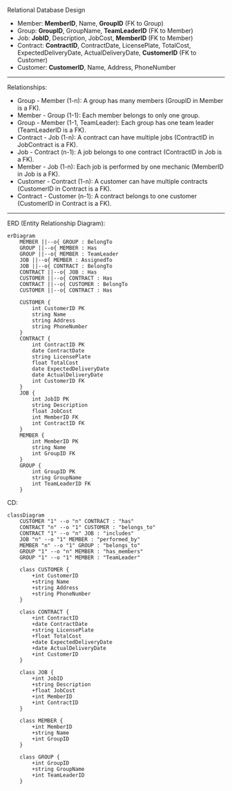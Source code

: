 Relational Database Design

- Member: **MemberID**, Name, **GroupID** (FK to Group)
- Group: **GroupID**, GroupName, **TeamLeaderID** (FK to Member)
- Job: **JobID**, Description, JobCost, **MemberID** (FK to Member)
- Contract: **ContractID**, ContractDate, LicensePlate, TotalCost, ExpectedDeliveryDate, ActualDeliveryDate, **CustomerID** (FK to Customer)
- Customer: **CustomerID**, Name, Address, PhoneNumber

---

Relationships:

- Group - Member (1-n): A group has many members (GroupID in Member is a FK).
- Member - Group (1-1): Each member belongs to only one group.
- Group - Member (1-1, TeamLeader): Each group has one team leader (TeamLeaderID is a FK).
- Contract - Job (1-n): A contract can have multiple jobs (ContractID in JobContract is a FK).
- Job - Contract (n-1): A job belongs to one contract (ContractID in Job is a FK).
- Member - Job (1-n): Each job is performed by one mechanic (MemberID in Job is a FK).
- Customer - Contract (1-n): A customer can have multiple contracts (CustomerID in Contract is a FK).
- Contract - Customer (n-1): A contract belongs to one customer (CustomerID in Contract is a FK).

---

ERD (Entity Relationship Diagram):

```mermaid
erDiagram
    MEMBER ||--o{ GROUP : BelongTo
    GROUP ||--o{ MEMBER : Has
    GROUP ||--o{ MEMBER : TeamLeader
    JOB ||--o{ MEMBER : AssignedTo
    JOB ||--o{ CONTRACT : BelongTo
    CONTRACT ||--o{ JOB : Has
    CUSTOMER ||--o{ CONTRACT : Has
    CONTRACT ||--o{ CUSTOMER : BelongTo
    CUSTOMER ||--o{ CONTRACT : Has
    
    CUSTOMER {
        int CustomerID PK
        string Name
        string Address
        string PhoneNumber
    }
    CONTRACT {
        int ContractID PK
        date ContractDate
        string LicensePlate
        float TotalCost
        date ExpectedDeliveryDate
        date ActualDeliveryDate
        int CustomerID FK
    }
    JOB {
        int JobID PK
        string Description
        float JobCost
        int MemberID FK
        int ContractID FK
    }
    MEMBER {
        int MemberID PK
        string Name
        int GroupID FK
    }
    GROUP {
        int GroupID PK
        string GroupName
        int TeamLeaderID FK
    }
```

CD:

```mermaid
classDiagram
    CUSTOMER "1" --o "n" CONTRACT : "has"
    CONTRACT "n" --o "1" CUSTOMER : "belongs_to"
    CONTRACT "1" --o "n" JOB : "includes"
    JOB "n" --o "1" MEMBER : "performed_by"
    MEMBER "n" --o "1" GROUP : "belongs_to"
    GROUP "1" --o "n" MEMBER : "has_members"
    GROUP "1" --o "1" MEMBER : "TeamLeader"

    class CUSTOMER {
        +int CustomerID
        +string Name
        +string Address
        +string PhoneNumber
    }

    class CONTRACT {
        +int ContractID
        +date ContractDate
        +string LicensePlate
        +float TotalCost
        +date ExpectedDeliveryDate
        +date ActualDeliveryDate
        +int CustomerID
    }

    class JOB {
        +int JobID
        +string Description
        +float JobCost
        +int MemberID
        +int ContractID
    }

    class MEMBER {
        +int MemberID
        +string Name
        +int GroupID
    }

    class GROUP {
        +int GroupID
        +string GroupName
        +int TeamLeaderID
    }
```
